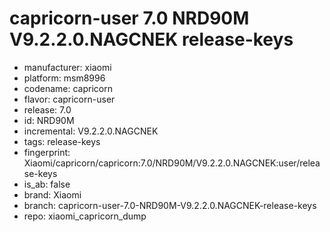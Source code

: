 # capricorn-user 7.0 NRD90M V9.2.2.0.NAGCNEK release-keys
- manufacturer: xiaomi
- platform: msm8996
- codename: capricorn
- flavor: capricorn-user
- release: 7.0
- id: NRD90M
- incremental: V9.2.2.0.NAGCNEK
- tags: release-keys
- fingerprint: Xiaomi/capricorn/capricorn:7.0/NRD90M/V9.2.2.0.NAGCNEK:user/release-keys
- is_ab: false
- brand: Xiaomi
- branch: capricorn-user-7.0-NRD90M-V9.2.2.0.NAGCNEK-release-keys
- repo: xiaomi_capricorn_dump
